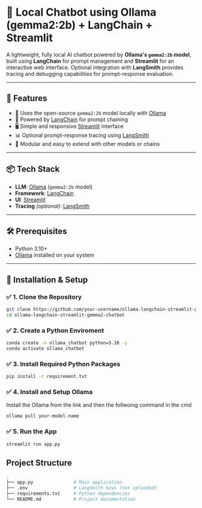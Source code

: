 # 🧠 Local Chatbot using Ollama (gemma2:2b) + LangChain + Streamlit

A lightweight, fully local AI chatbot powered by **Ollama's `gemma2:2b` model**, built using **LangChain** for prompt management and **Streamlit** for an interactive web interface. Optional integration with **LangSmith** provides tracing and debugging capabilities for prompt-response evaluation.

---

## 🚀 Features

- 🤖 Uses the open-source `gemma2:2b` model locally with [Ollama](https://ollama.com)
- 🔗 Powered by [LangChain](https://www.langchain.com) for prompt chaining
- 🖥️ Simple and responsive [Streamlit](https://streamlit.io) interface
- 📊 Optional prompt-response tracing using [LangSmith](https://smith.langchain.com)
- 🧩 Modular and easy to extend with other models or chains

---

## 📦 Tech Stack

- **LLM**: [Ollama](https://ollama.com) (`gemma2:2b` model)
- **Framework**: [LangChain](https://www.langchain.com)
- **UI**: [Streamlit](https://streamlit.io)
- **Tracing** _(optional)_: [LangSmith](https://smith.langchain.com)

---

## 🛠️ Prerequisites

- Python 3.10+
- [Ollama](https://ollama.com/download) installed on your system

---

## 🧰 Installation & Setup

### ✅ 1. Clone the Repository

```bash
git clone https://github.com/your-username/ollama-langchain-streamlit-gemma2-chatbot.git
cd ollama-langchain-streamlit-gemma2-chatbot
 ```
### ✅ 2. Create a Python Enviroment
```bash
conda create -n ollama_chatbot python=3.10 -y
conda activate ollama_chatbot
```
### ✅ 3. Install Required Python Packages
```bash
pip install -r requirement.txt
```
### ✅ 4. Install and Setup Ollama
Install the Ollama from the link and then the follwoing command in the cmd
```bash
ollama pull your-model-name
```
### ✅ 5. Run the App
```bash
streamlit run app.py
```


## Project Structure
```bash
.
├── app.py               # Main application
├── .env                 # LangSmith keys (not uploaded)
├── requirements.txt     # Python dependencies
└── README.md            # Project documentation
```
